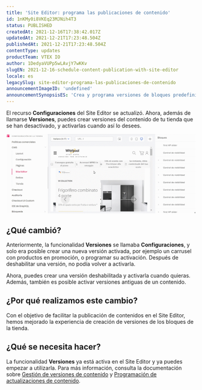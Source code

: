 ```yaml
---
title: 'Site Editor: programa las publicaciones de contenido'
id: 1nKMy0i8VKEq23MJNih4T3
status: PUBLISHED
createdAt: 2021-12-16T17:38:42.017Z
updatedAt: 2021-12-21T17:23:48.504Z
publishedAt: 2021-12-21T17:23:48.504Z
contentType: updates
productTeam: VTEX IO
author: 1DedyaVUPp5wLAvjY7wKKv
slugEN: 2021-12-16-schedule-content-publication-with-site-editor
locale: es
legacySlug: site-editor-programa-las-publicaciones-de-contenido
announcementImageID: 'undefined'
announcementSynopsisES: 'Crea y programa versiones de bloques predefinidas en el Site Editor'
---
```


El recurso **Configuraciones** del Site Editor se actualizó. Ahora, además de llamarse **Versiones**, puedes crear versiones del contenido de tu tienda que se han desactivado, y activarlas cuando así lo desees.

![activating-versions-es](https://raw.githubusercontent.com/vtexdocs/help-center-content/refs/heads/main/docs/es/announcements/2021/diciembre/2021-12-16-site-editor-programa-las-publicaciones-de-contenido_1.gif)

## ¿Qué cambió?
Anteriormente, la funcionalidad **Versiones** se llamaba **Configuraciones**, y solo era posible crear una nueva versión activada, por ejemplo un carrusel con productos en promoción, o programar su activación. Después de deshabilitar una versión, no podía volver a activarla.

Ahora, puedes crear una versión deshabilitada y activarla cuando quieras. Además, también es posible activar versiones antiguas de un contenido.

## ¿Por qué realizamos este cambio?
Con el objetivo de facilitar la publicación de contenidos en el Site Editor, hemos mejorado la experiencia de creación de versiones de los bloques de la tienda.

## ¿Qué se necesita hacer?
La funcionalidad **Versiones** ya está activa en el Site Editor y ya puedes empezar a utilizarla. Para más información, consulta la documentación sobre [Gestión de versiones de contenido](https://help.vtex.com/es/tutorial/gerenciando-versoes-de-conteudo--4loXo98CZncY0NnjKrScbG) y [Programación de actualizaciones de contenido](https://help.vtex.com/es/tutorial/agendando-atualizacoes-de-conteudo--5L93gED3wgSRoWpFJlJ2ns).

